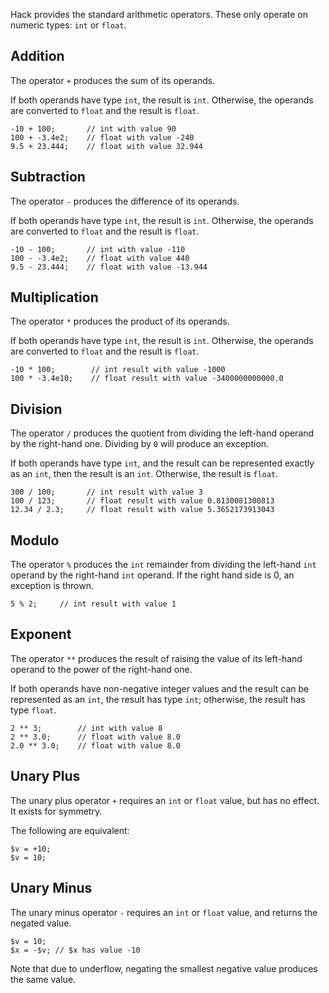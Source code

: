 Hack provides the standard arithmetic operators. These only operate on numeric types: `int` or `float`.

## Addition

The operator `+` produces the sum of its operands.

If both operands have type `int`, the result is `int`. Otherwise, the
operands are converted to `float` and the result is `float`.

```Hack
-10 + 100;       // int with value 90
100 + -3.4e2;    // float with value -240
9.5 + 23.444;    // float with value 32.944
```

## Subtraction

The operator `-` produces the difference of its operands.


If both operands have type `int`, the result is `int`. Otherwise, the
operands are converted to `float` and the result is `float`.

```Hack
-10 - 100;       // int with value -110
100 - -3.4e2;    // float with value 440
9.5 - 23.444;    // float with value -13.944
```

## Multiplication

The operator `*` produces the product of its operands.

If both operands have type `int`, the result is `int`. Otherwise, the
operands are converted to `float` and the result is `float`.

```Hack
-10 * 100;        // int result with value -1000
100 * -3.4e10;    // float result with value -3400000000000.0
```

## Division

The operator `/` produces the quotient from dividing the
left-hand operand by the right-hand one. Dividing by `0` will produce
an exception.

If both operands have type `int`, and the result can be represented
exactly as an `int`, then the result is an `int`. Otherwise, the result is `float`.

```Hack
300 / 100;       // int result with value 3
100 / 123;       // float result with value 0.8130081300813
12.34 / 2.3;     // float result with value 5.3652173913043
```

## Modulo

The operator `%` produces the `int` remainder from dividing the
left-hand `int` operand by the right-hand `int` operand. If the right
hand side is 0, an exception is thrown.

```Hack
5 % 2;     // int result with value 1
```

## Exponent

The operator `**` produces the result of raising the value of its
left-hand operand to the power of the right-hand one.


If both operands have non-negative integer values and the result can be represented as
an `int`, the result has type `int`; otherwise, the result has type `float`.

```Hack
2 ** 3;        // int with value 8
2 ** 3.0;      // float with value 8.0
2.0 ** 3.0;    // float with value 8.0
```

## Unary Plus

The unary plus operator `+` requires an `int` or `float` value, but
has no effect. It exists for symmetry.

The following are equivalent:

```Hack
$v = +10;
$v = 10;
```

## Unary Minus

The unary minus operator `-` requires an `int` or `float` value, and
returns the negated value.

```Hack
$v = 10;
$x = -$v; // $x has value -10
```

Note that due to underflow, negating the smallest negative value
produces the same value.
